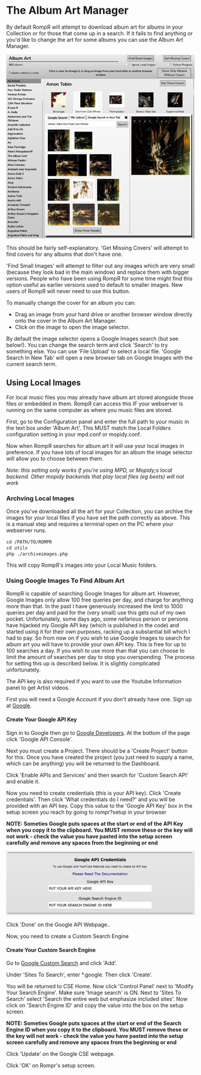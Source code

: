 # The Album Art Manager

By default RompЯ will attempt to download album art for albums in your Collection or for those that come up in a search. If it fails to find anything or you'd like to change the art for some albums you can use the Album Art Manager.

![](images/albumart.png)

This should be fairly self-explanatory. 'Get Missing Covers' will attempt to find covers for any albums that don't have one.

'Find Small Images' will attempt to filter out any images which are very small (because they look bad in the main window) and replace them with bigger versions. People who have been using RompЯ for some time might find this option useful as earlier versions used to default to smaller images. New users of RompЯ will never need to use this button.

To manually change the cover for an album you can:

* Drag an image from your hard drive or another browser window directly onto the cover in the Album Art Manager.
* Click on the image to open the image selector.

By default the image selector opens a Google Images search (but see below!). You can change the search term and click 'Search' to try something else. You can use 'File Upload' to select a local file. 'Google Search In New Tab' will open a new browser tab on Google Images with the current search term.

## Using Local Images

For local music files you may already have album art stored alongside those files or embedded in them. RompЯ can access this IF your webserver is running on the same computer as where you music files are stored.

First, go to the Configuration panel and enter the full path to your music in the text box under 'Album Art'. This MUST match the Local Folders configuration setting in your mpd.conf or mopidy.conf.

Now when RompЯ searches for album art it will use your local images in preference. If you have lots of local images for an album the image selector will allow you to choose between them.

_Note: this setting only works if you're using MPD, or Mopidy;s local backend. Other mopidy backends that play local files (eg beets) will not work_

### Archving Local Images

Once you've downloaded all the art for your Collection, you can archive the images for your local files if you have set the path correctly as above. This is a manual step and requires a terminal open on the PC where your webserver runs.

    cd /PATH/TO/ROMPR
    cd utils
    php ./archiveimages.php
    
This will copy RompЯ's images into your Local Music folders.

### Using Google Images To Find Album Art

RompЯ is capable of searching Google Images for album art. However, Google Images only allow 100 free queries per day, and charge for anything more than that. In the past I have generously increased the limit to 1000 queries per day and paid for the (very small) use this gets out of my own pocket. Unfortunately, some days ago, some nefarious person or persons have hijacked my Google API key (which is published in the code) and started using it for their own purposes, racking up a substantial bill which I had to pay. So from now on if you wish to use Google Images to search for album art you will have to provide your own API key. This is free for up to 100 searches a day. If you wish to use more than that you can choose to limit the amount of searches per day to stop you overspending. The process for setting this up is described below. It is slightly complicated unfortunately.

The API key is also required if you want to use the Youtube Information panel to get Artist videos.

First you will need a Google Account if you don't already have one. Sign up at [Google](https://www.google.com).
 
#### Create Your Google API Key
 
Sign in to Google then go to [Google Developers](https://developers.google.com/). At the bottom of the page click 'Google API Console'.

Next you must create a Project. There should be a 'Create Project' button for this. Once you have created the project (you just need to supply a name, which can be anything) you will be returned to the Dashboard.

Click 'Enable APIs and Services' and then search for 'Custom Search API' and enable it.

Now you need to create credentials (this is your API key). Click 'Create credentials'. Then click 'What credentials do I need?' and you will be provided with an API key. Copy this value to the 'Google API Key' box in the setup screen you reach by going to rompr?setup in your browser

**NOTE: Someties Google puts spaces at the start or end of the API Key when you copy it to the clipboard. You MUST remove these or the key will not work - check the value you have pasted into the setup screen carefully and remove any spaces from the beginning or end**

![](images/google_credentials.png)

Click 'Done' on the Google API Webpage..

Now, you need to create a Custom Search Engine

#### Create Your Custom Search Engine

Go to [Google Custom Search](https://cse.google.com/cse/all) and click 'Add'.

Under 'Sites To Search', enter *.google. Then click 'Create'.

You will be returned to CSE Home. Now click 'Control Panel' next to 'Modify Your Search Engine'. Make sure 'Image search' is ON. Next to 'Sites To Search' select 'Search the entire web but emphasize included sites'. Now click on 'Search Engine ID' and copy the value into the box on the setup screen.

**NOTE: Someties Google puts spaces at the start or end of the Search Engine ID when you copy it to the clipboard. You MUST remove these or the key will not work - check the value you have pasted into the setup screen carefully and remove any spaces from the beginning or end**

Click 'Update' on the Google CSE webpage.

Click 'OK' on Rompr's setup screen.
